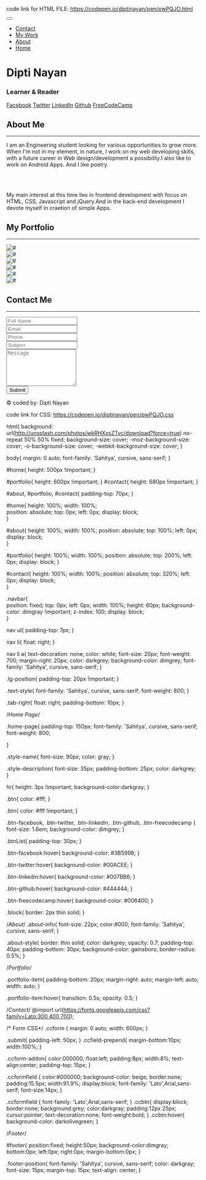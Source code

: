 code link for HTML FILE:
https://codepen.io/diptinayan/pen/pwPQJO.html

<html>
<head>
    <meta charset="UTF-8">
    <meta http-equiv="X-UA-Compatible" content="IE=edge">
    <meta name="viewport" content="width=device-width, initial-scale=1">
    <title>Dipti Nayan</title>
     <link rel="stylesheet" type="text/css" href="https://cdnjs.cloudflare.com/ajax/libs/twitter-bootstrap/3.3.7/css/bootstrap.min.css">
    <link href="https://fonts.googleapis.com/css?family=Maitree|Montserrat|Calligraffitti|Playfair+Display|Sahitya|Source+Sans+Pro|Ubuntu" rel="stylesheet">
    <link rel="stylesheet" type="text/css" href="https://maxcdn.bootstrapcdn.com/font-awesome/4.7.0/css/font-awesome.min.css">
    <script src="https://ajax.googleapis.com/ajax/libs/jquery/3.1.1/jquery.min.js"></script>
    <script src="https://maxcdn.bootstrapcdn.com/bootstrap/3.3.7/js/bootstrap.min.js"></script>
</head>
<body data-spy="scroll" data-target=".navbar" data-offset="50">
    <nav class="navbar navbar-inverse navbar-fixed-top">
        <div class="container-fluid">
            <div class="navbar-header">
                <button type="button" class="navbar-toggle" data-toggle="collapse" data-target="#myNavbar">
                    <span class="icon-bar"></span>
                    <span class="icon-bar"></span>
                    <span class="icon-bar"></span>                        
                </button>
                <a class="navbar-brand lg-position" href="https://github.com/diptinayan" target="_blank"></a>
            </div>
            <div>
                <div class="collapse navbar-collapse tab-right" id="myNavbar">
                    <ul class="nav nav-pills navbar-nav">
                        <li class="pull-right"><a href="#contact">Contact</a></li>
                        <li class="pull-right"><a href="#portfolio">My Work</a></li>
                        <li class="pull-right"><a href="#about">About</a></li>
                        <li class="pull-right"><a href="#home">Home</a></li>
                    </ul>
                </div>
            </div>
        </div>
    </nav>
    <!--Home Page-->
    <div id="home">
        <div class="home-page">
            <div class="block text-center">
                <h1 class="style-name">Dipti Nayan</h1>
                <h3 class="style-description">Learner & Reader</h3>
                <div class="btnList text-center">
                    <a class="btn btn-facebook btn-lg" href="https://www.facebook.com/profile.php?id=100009570404925" target="_blank"><i class="fa fa-facebook fa-fw"></i>Facebook</a>
                    <a class="btn btn-twitter btn-lg" href="https://twitter.com/dipti_nayan" target="_blank"><i class="fa fa-twitter fa-fw"></i>Twitter</a>
                    <a class="btn btn-linkedin btn-lg" href="https://www.linkedin.com/in/dipti-nayan-9746b1115/" target="_blank"><i class="fa fa-linkedin fa-fw"></i>LinkedIn</a>
                    <a class="btn btn-github btn-lg" href="https://github.com/diptinayan" target="_blank"><i class="fa fa-github fa-fw"></i>Github</a>
                    <a class="btn btn-freecodecamp btn-lg" href="https://www.freecodecamp.com/diptinayan" target="_blank"><i class="fa fa-free-code-camp fa-fw"></i>FreeCodeCamp</a>
                </div>
            </div>
        </div>
    </div>
    <!--End Of Home Page-->
    <!--About Page-->
    <div id="about">
        <div class="container">
            <div class="row">
                <div class="col-md-12 text-center text-style">
                    <h2><strong>About Me</strong></h2>
                    <hr>
                </div>
            </div>
            <div class="row about-style">
                <div class="col-md-12 text-center about-info">
                    <p>I am an Engineering student looking for various opportunities to grow more. When I'm not in my element, in nature, I work on my web developing skills, with a future career in Web design/development a possibility.I also like to work on 
 Android Apps. And I like poetry.</p>
                    <br/>
                    <br/>
                    <p>My main interest at this time lies in frontend development with focus on HTML, CSS, Javascript and jQuery.And in the back-end development I devote myself in craetion of simple Apps. </p>
               </div>
            </div>
        </div>
    </div>
    <!--End Of Home Page-->
    <!--Portfolio Page-->
    <div id="portfolio">
        <div class="container">
            <div class="row">
                <div class="col-md-12 text-center text-style">
                    <h2><strong>My Portfolio</strong></h2>
                    <hr>
                </div>
            </div>
            <div class="row">
                <div class="col-sm-4 portfolio-item">
                  <!--Portfolio 1-->
                    <img src="http://hd.wallpaperswide.com/thumbs/california_road-t1.jpg" class="img-responsive" alt="#">
                </div>
                <div class="col-sm-4 portfolio-item">
                  <!-- Portfolio 2 -->
                    <img src="http://hd.wallpaperswide.com/thumbs/empty_road_3-t1.jpg" class="img-responsive" alt="#">
                </div>
                <div class="col-sm-4 portfolio-item">
                  <!--Portfolio 3 -->
                    <img src="http://hd.wallpaperswide.com/thumbs/android_7-t1.jpg" class="img-responsive" alt="#">
                </div>
                <div class="col-sm-4 portfolio-item">
                <!--Portfolio 4 -->
                    <img src="http://hd.wallpaperswide.com/thumbs/anonymous_mask_3-t1.jpg" class="img-responsive" alt="#">
                </div>
                <div class="col-sm-4 portfolio-item">
                <!--Portfolio 5 -->
                    <img src="http://hd.wallpaperswide.com/thumbs/offline-t1.jpg" class="img-responsive" alt="#">
                </div>
                <div class="col-sm-4 portfolio-item">
                <!--Portfolio 6 -->
                    <img src="http://hd.wallpaperswide.com/thumbs/jiuzhaigou_sichuan_china-t1.jpg" class="img-responsive" alt="#">
                </div>
            </div>
        </div>
    </div>
    <div id="contact">
        <div class="container">
            <div class="row">
                <div class="col-lg-12 text-center text-style">
                    <h2><strong>Contact Me</strong></h2>
                    <hr>
                </div>
            </div>
            <div class="wrapper">
                <form method="post" class="ccform">
                    <div class="ccfield-prepend">
                        <span class="ccform-addon"><i class="fa fa-user fa-2x"></i></span>
                        <input class="ccformfield" type="text" placeholder="Full Name" required>
                    </div>
                    <div class="ccfield-prepend">
                        <span class="ccform-addon"><i class="fa fa-envelope fa-2x"></i></span>
                        <input class="ccformfield" type="text" placeholder="Email" required>
                    </div>
                    <div class="ccfield-prepend">
                        <span class="ccform-addon"><i class="fa fa-mobile-phone fa-2x"></i></span>
                        <input class="ccformfield" type="text" placeholder="Phone">
                    </div>
                    <div class="ccfield-prepend">
                        <span class="ccform-addon"><i class="fa fa-info fa-2x"></i></span>
                        <input class="ccformfield" type="text" placeholder="Subject" required>
                    </div> 
                     <div class="ccfield-prepend">
                        <span class="ccform-addon"><i class="fa fa-comment fa-2x"></i></span>
                        <textarea class="ccformfield" name="comments" rows="6" placeholder="Message" required></textarea>
                    </div>
                    <div class="ccfield-prepend submit">
                        <input class="ccbtn" type="submit" value="Submit">
                    </div>
                </form>
            </div>
        </div>
    </div>
    <!-- Footer -->
    <div id="footer">
        <div class="container footer-position">
            <div class="row">
                <div class="col-md-12">
                  <span>&copy; coded by: Dipti Nayan</span>
                </div>
            </div>
        </div>
    </div>   
</body>
</html>

code link for CSS:
https://codepen.io/diptinayan/pen/pwPQJO.css

html{
    background: url(http://unsplash.com/photos/wkRHXxsZTvc/download?force=true) no-repeat 50% 50% fixed; 
    background-size: cover;
    -moz-background-size: cover;
    -o-background-size: cover;
    -webkit-background-size: cover;
}

body{
    margin: 0 auto;
    font-family: 'Sahitya', cursive, sans-serif;
}

#home{
    height: 500px !important;
}

#portfolio{
    height: 600px !important;
}
#contact{
    height: 680px !important;
}

#about, #portfolio, #contact{
    padding-top: 70px;
}

#home{
    height: 100%;
    width: 100%;   
    position: absolute;
    top: 0px;
    left: 0px;
    display: block;   
}

#about{
    height: 100%;
    width: 100%;
    position: absolute;
    top: 100%;
    left: 0px;
    display: block;    
}

#portfolio{
    height: 100%;
    width: 100%;
    position: absolute;
    top: 200%;
    left: 0px;
    display: block;
}

#contact{
    height: 100%;
    width: 100%;
    position: absolute;
    top: 320%;
    left: 0px;
    display: block;   
}

.navbar{   
    position: fixed;
    top: 0px;
    left: 0px;
    width: 100%;
    height: 60px;
    background-color: dimgray !important;
    z-index: 100;
    display: block;   
}

nav ul{
    padding-top: 7px;
}

nav li{
    float: right;
}

nav li a{ 
    text-decoration: none;
    color: white;
    font-size: 20px;
    font-weight: 700;
    margin-right: 20px;
    color: darkgrey;
    background-color: dimgrey;
    font-family: 'Sahitya', cursive, sans-serif;
}

.lg-position{
    padding-top: 20px !important;
}

.text-style{
    font-family: 'Sahitya', cursive, sans-serif;
    font-weight: 800;
}


.tab-right{
    float: right;
    padding-bottom: 10px;
}

/*Home Page*/

.home-page{
    padding-top: 150px;
    font-family: 'Sahitya', cursive, sans-serif;
    font-weight: 800;

}

.style-name{
    font-size: 90px;
    color: gray;
}

.style-description{
    font-size: 35px;
    padding-bottom: 25px;
    color: darkgrey;
}

hr{
    height: 3px !important;
    background-color:darkgray;
}

.btn{
    color: #fff;
}

.btn{
    color: #fff !important;
}

.btn-facebook, 
.btn-twitter, 
.btn-linkedin, 
.btn-github, 
.btn-freecodecamp {
    font-size: 1.6em;
    background-color: dimgrey;
}

.btnList{
    padding-top: 30px;
}

.btn-facebook:hover{
    background-color: #3B5998;
}

.btn-twitter:hover{
    background-color: #00ACEE;
}

.btn-linkedin:hover{
    background-color: #007BB6;
}

.btn-github:hover{
    background-color: #444444;
}

.btn-freecodecamp:hover{
    background-color: #006400;
}

.block{
    border: 2px thin solid;
}

/*About*/
.about-info{
    font-size: 22px;
    color:#000;
    font-family: 'Sahitya', cursive, sans-serif;
}

.about-style{
    border: thin solid;
    color: darkgrey;
    opacity: 0.7;
    padding-top: 40px;
    padding-bottom: 30px;
    background-color: gainsboro;
    border-radius: 0.5%;
}
     
/*Portfolio*/

.portfolio-item{
    padding-bottom: 20px;
    margin-right: auto;
    margin-left: auto;
    width: auto;
}
 
.portfolio-item:hover{
    transition: 0.5s;
    opacity: 0.5;
}

/*Contact*/
@import url(https://fonts.googleapis.com/css?family=Lato:300,400,700);

/* Form CSS*/
.ccform {
    margin: 0 auto;
    width: 600px;
}

.submit{
    padding-left: 50px;
}
.ccfield-prepend{
	margin-bottom:10px;
	width:100%;
}

.ccform-addon{
	color:000000; 
	float:left;
	padding:8px;
	width:8%;
	text-align:center;
  padding-top: 15px;
}

.ccformfield {
	color:#000000; 
	background-color: beige;
	border:none;
	padding:15.5px;
	width:91.9%;
	display:block;
	font-family: 'Lato',Arial,sans-serif;
	font-size:14px;
}

.ccformfield {
	font-family: 'Lato',Arial,sans-serif;
}
.ccbtn{
	display:block;
	border:none;
	background:grey;
	color:darkgray;
	padding:12px 25px;
	cursor:pointer;
	text-decoration:none;
	font-weight:bold;
}
.ccbtn:hover{
	background-color: darkolivegreen;
}

/*Footer*/

#footer{
    position:fixed;
    height:50px;
    background-color:dimgray;
    bottom:0px;
    left:0px;
    right:0px;
    margin-bottom:0px;
}

.footer-position{
    font-family: 'Sahitya', cursive, sans-serif;
    color: darkgray;
    font-size: 15px;
    margin-top: 15px;
    text-align: center;
}

